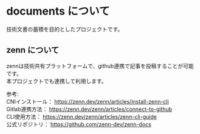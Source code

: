 # documents について

技術文書の蓄積を目的としたプロジェクトです。  

## zenn について

zennは技術共有プラットフォームで、github連携で記事を投稿することが可能です。  
本プロジェクトでも連携して利用します。  

参考:  
CNIインストール： https://zenn.dev/zenn/articles/install-zenn-cli  
Gitlab連携方法： https://zenn.dev/zenn/articles/connect-to-github  
CLI使用方法： https://zenn.dev/zenn/articles/zenn-cli-guide  
公式リポジトリ： https://github.com/zenn-dev/zenn-docs  